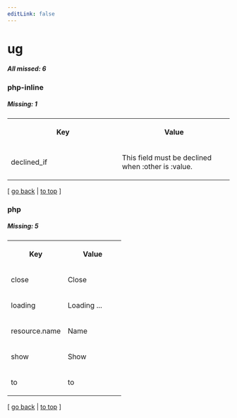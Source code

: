 ```yaml
---
editLink: false
---
```


# ug

##### All missed: 6


### php-inline

##### Missing: 1

<table width="100%">
<tr><th width="50%">

Key

</th><th width="50%">

Value

</th></tr>
<tr><td width="50%">

declined_if

</td><td width="50%">

This field must be declined when :other is :value.

</td></tr>
</table>

[ [go back](../status.md) | [to top](#) ]



### php

##### Missing: 5

<table width="100%">
<tr><th width="50%">

Key

</th><th width="50%">

Value

</th></tr>
<tr><td width="50%">

close

</td><td width="50%">

Close

</td></tr>
<tr><td width="50%">

loading

</td><td width="50%">

Loading ...

</td></tr>
<tr><td width="50%">

resource.name

</td><td width="50%">

Name

</td></tr>
<tr><td width="50%">

show

</td><td width="50%">

Show

</td></tr>
<tr><td width="50%">

to

</td><td width="50%">

to

</td></tr>
</table>

[ [go back](../status.md) | [to top](#) ]

